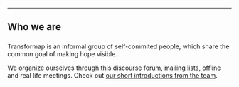 ------

## **Who we are** ##

### <i class="fa fa-globe fa-2x"></i> ###

Transformap is an informal group of self-commited people, which share the common goal of making hope visible.

We organize ourselves through this discourse forum, mailing lists, offline and real life meetings. Check out [our short introductions from the team](http://discourse.transformap.co/c/welcome-on-board/who-is-who).


